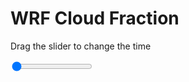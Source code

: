 <h1>WRF  Cloud Fraction </h1>
<p>Drag the slider to change the time</p>

<div class="slidecontainer">
<input oninput='setImage(this)' class="slider" type="range" min="0" max="7" value="0" step="1" />
<img id='img'/>
</div>

<script>
var img = document.getElementById('img');
var img_array = ['/assets/images/wrf/cf_wrfout_d01_2020-05-13_12:00:00.png',
'/assets/images/wrf/cf_wrfout_d01_2020-05-13_13:00:00.png',
'/assets/images/wrf/cf_wrfout_d01_2020-05-13_14:00:00.png',
'/assets/images/wrf/cf_wrfout_d01_2020-05-13_15:00:00.png',
'/assets/images/wrf/cf_wrfout_d01_2020-05-13_16:00:00.png',
'/assets/images/wrf/cf_wrfout_d01_2020-05-13_17:00:00.png',
'/assets/images/wrf/cf_wrfout_d01_2020-05-13_18:00:00.png',];
function setImage(obj)
{
        var value = obj.value;
        img.src = img_array[value];

}
</script>
